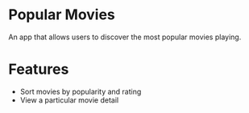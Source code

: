 # Popular Movies

An app that allows users to discover the most popular movies playing.

# Features

* Sort movies by popularity and rating
* View a particular movie detail




